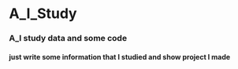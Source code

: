 # <b>A_I_Study</b>
### A_I study data and some code
#### just write some information that I studied and show project I made
